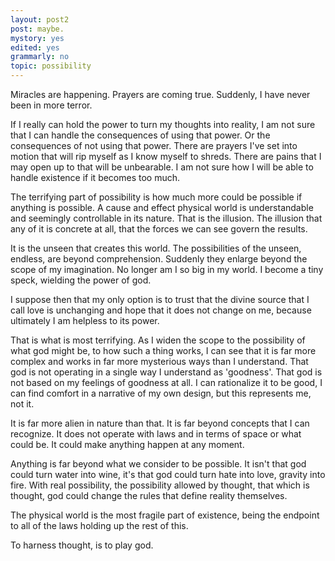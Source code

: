 ```yaml
---
layout: post2
post: maybe.
mystory: yes
edited: yes
grammarly: no
topic: possibility
---
```


Miracles are happening. Prayers are coming true. Suddenly, I have never
been in more terror.

If I really can hold the power to turn my thoughts into
reality, I am not sure that I can handle the consequences of using that power.
Or the consequences of not using that power. There are prayers I've set into
motion that will rip myself as I know myself to shreds. There are pains that
I may open up to that will be unbearable. I am not sure how I will be able
to handle existence if it becomes too much.

The terrifying part of possibility is how much more could be possible if
anything is possible. A cause and effect physical world is understandable
and seemingly controllable in its nature. That is the illusion. The illusion that
any of it is concrete at all, that the forces we can see govern the results.

It is the unseen that creates this world. The possibilities of the
unseen, endless, are beyond comprehension. Suddenly they enlarge beyond
the scope of my imagination. No longer am I so big in my world. I become
a tiny speck, wielding the power of god.

I suppose then that my only option is to trust that the divine source that I call
love is unchanging and hope that it does not change on me, because ultimately I am
helpless to its power.

That is what is most terrifying. As I widen the scope to the possibility of what
god might be, to how such a thing works, I can see that it is far more complex
and works in far more mysterious ways than I understand. That god is not operating
in a single way I understand as 'goodness'. That god is not based on my feelings of goodness at all. I can rationalize it to be good, I can find comfort in a narrative
of my own design, but this represents me, not it.

It is far more alien in nature than that. It is far beyond concepts that I
can recognize. It does not operate with laws and in terms of space or what
could be. It could make anything happen at any moment.

Anything is far beyond what we consider to be possible. It isn't that god could turn water into wine, it's that god could turn hate into love, gravity into fire. With real possibility, the possibility allowed by thought, that which is thought, god could change the rules that define reality themselves.

The physical world is the most fragile part of existence, being the endpoint to all of the laws holding up the rest of this.

To harness thought, is to play god.
